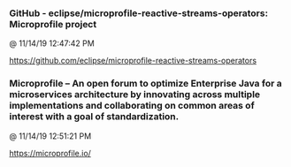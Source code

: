 ﻿

### GitHub - eclipse/microprofile-reactive-streams-operators: Microprofile project
@ 11/14/19 12:47:42 PM

https://github.com/eclipse/microprofile-reactive-streams-operators



### Microprofile – An open forum to optimize Enterprise Java for a microservices architecture by innovating across multiple implementations and collaborating on common areas of interest with a goal of standardization.
@ 11/14/19 12:51:21 PM

https://microprofile.io/

